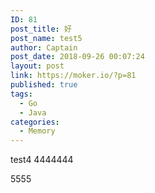 ```yaml
---
ID: 81
post_title: 好
post_name: test5
author: Captain
post_date: 2018-09-26 00:07:24
layout: post
link: https://moker.io/?p=81
published: true
tags:
  - Go
  - Java
categories:
  - Memory
---
```

test4
4444444
<!--more-->
5555

